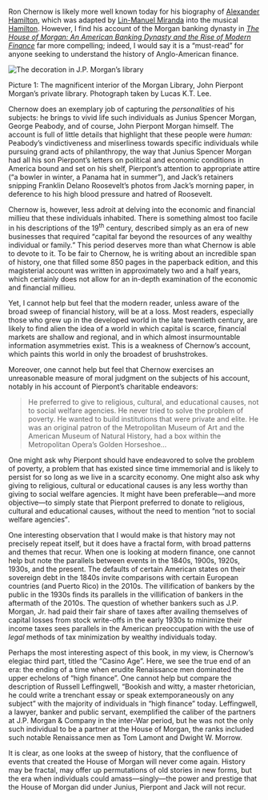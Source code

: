 <p class="lede">Ron Chernow is likely more well known today for his biography of <a href="http://www.pbs.org/wgbh/amex/duel/peopleevents/pande06.html">Alexander Hamilton</a>, which was adapted by <a href="http://www.linmanuel.com/">Lin-Manuel Miranda</a> into the musical <a href="http://www.hamiltonbroadway.com/">Hamilton</a>. However, I find his account of the Morgan banking dynasty in <cite><a href="https://amzn.com/0802144659">The House of Morgan: An American Banking Dynasty and the Rise of Modern Finance</a></cite> far more compelling; indeed, I would say it is a “must-read” for anyone seeking to understand the history of Anglo-American finance.</p>

<div class="image x">
    <img alt="The decoration in J.P. Morgan’s library" sizes="54.0rem, min-width: 35.5625em and max-width: 56.2500em) 60.9rem, (min-width: 56.3125em) 87.5rem" srcset="https://media.lucasktlee.com/files/img/20160621-morganlib-s.jpg 540w, https://media.lucasktlee.com/files/img/20160621-morganlib-m.jpg 609w, https://media.lucasktlee.com/files/img/20160621-morganlib-l.jpg 725w, https://media.lucasktlee.com/files/img/20160621-morganlib-x.jpg 875w, https://media.lucasktlee.com/files/img/20160621-morganlib-s-@2x.jpg 1080w, https://media.lucasktlee.com/files/img/20160621-morganlib-m-@2x.jpg 1218w, https://media.lucasktlee.com/files/img/20160621-morganlib-l-@2x.jpg 1450w, https://media.lucasktlee.com/files/img/20160621-morganlib-x-@2x.jpg 1750w" src="https://media.lucasktlee.com/files/img/20160621-morganlib-s.jpg" />
    <p class="caption"><span>Picture 1:</span> The magnificent interior of the Morgan Library, John Pierpont Morgan’s private library. Photograph taken by Lucas K.T. Lee.</p>
</div>

Chernow does an exemplary job of capturing the _personalities_ of his subjects: he brings to vivid life such individuals as Junius Spencer Morgan, George Peabody, and of course, John Pierpont Morgan himself. The account is full of little details that highlight that these people were _human:_ Peabody’s vindictiveness and miserliness towards specific individuals while pursuing grand acts of philanthropy, the way that Junius Spencer Morgan had all his son Pierpont’s letters on political and economic conditions in America bound and set on his shelf, Pierpont’s attention to appropriate attire (<q>a bowler in winter, a Panama hat in summer</q>), and Jack’s retainers snipping Franklin Delano Roosevelt’s photos from Jack’s morning paper, in deference to his high blood pressure and hatred of Roosevelt.  

Chernow is, however, less adroit at delving into the economic and financial millieu that these individuals inhabited. There is something almost too facile in his descriptions of the 19<sup>th</sup> century, described simply as an era of new businesses that required <q>capital far beyond the resources of any wealthy individual or family.</q> This period deserves more than what Chernow is able to devote to it. To be fair to Chernow, he is writing about an incredible span of history, one that filled some 850 pages in the paperback edition, and this magisterial account was written in approximately two and a half years, which certainly does not allow for an in-depth examination of the economic and financial millieu. 

Yet, I cannot help but feel that the modern reader, unless aware of the broad sweep of financial history, will be at a loss. Most readers, especially those who grew up in the developed world in the late twentieth century, are likely to find alien the idea of a world in which capital is scarce, financial markets are shallow and regional, and in which almost insurmountable information asymmetries exist. This is a weakness of Chernow’s account, which paints this world in only the broadest of brushstrokes. 

Moreover, one cannot help but feel that Chernow exercises an unreasonable measure of moral judgment on the subjects of his account, notably in his account of Pierpont’s charitable endeavors: 

> He preferred to give to religious, cultural, and educational causes, not to 
> social welfare agencies. He never tried to solve the problem of poverty. He 
> wanted to build institutions that were private and elite. He was an original 
> patron of the Metropolitan Museum of Art and the American Museum of Natural 
> History, had a box within the Metropolitan Opera’s Golden Horseshoe&#8230;

One might ask why Pierpont should have endeavored to solve the problem of poverty, a problem that has existed since time immemorial and is likely to persist for so long as we live in a scarcity economy. One might also ask why giving to religious, cultural or educational causes is any less worthy than giving to social welfare agencies. It might have been preferable—and more objective—to simply state that Pierpont preferred to donate to religious, cultural and educational causes, without the need to mention <q>not to social welfare agencies</q>. 

One interesting observation that I would make is that history may not precisely repeat itself, but it does have a fractal form, with broad patterns and themes that recur. When one is looking at modern finance, one cannot help but note the parallels between events in the 1840s, 1900s, 1920s, 1930s, and the present. The defaults of certain American states on their sovereign debt in the 1840s invite comparisons with certain European countries (and Puerto Rico) in the 2010s. The villification of bankers by the public in the 1930s finds its parallels in the villification of bankers in the aftermath of the 2010s. The question of whether bankers such as J.P. Morgan, Jr. had paid their fair share of taxes after availing themselves of capital losses from stock write-offs in the early 1930s to minimize their income taxes sees parallels in the American preoccupation with the use of _legal_ methods of tax minimization by wealthy individuals today.

Perhaps the most interesting aspect of this book, in my view, is Chernow’s elegiac third part, titled the “Casino Age”. Here, we see the true end of an era: the ending of a time when erudite Renaissance men dominated the upper echelons of “high finance”. One cannot help but compare the description of Russell Leffingwell, <q>Bookish and witty, a master rhetorician, he could write a trenchant essay or speak extemporaneously on any subject</q> with the majority of individuals in “high finance” today. Leffingwell, a lawyer, banker and public servant, exemplified the caliber of the partners at J.P. Morgan & Company in the inter-War period, but he was not the only such individual to be a partner at the House of Morgan, the ranks included such notable Renaissance men as Tom Lamont and Dwight W. Morrow. 

It is clear, as one looks at the sweep of history, that the confluence of events that created the House of Morgan will never come again. History may be fractal, may offer up permutations of old stories in new forms, but the era when individuals could amass—singly—the power and prestige that the House of Morgan did under Junius, Pierpont and Jack will not recur. 